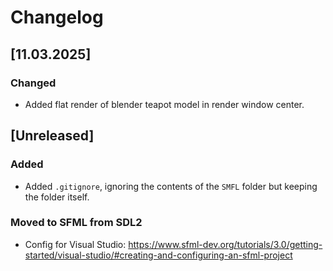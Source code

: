 # Changelog

## [11.03.2025]
### Changed
- Added flat render of blender teapot model in render window center.

## [Unreleased]
### Added
- Added `.gitignore`, ignoring the contents of the `SMFL` folder but keeping the folder itself.
### Moved to SFML from SDL2
- Config for Visual Studio: https://www.sfml-dev.org/tutorials/3.0/getting-started/visual-studio/#creating-and-configuring-an-sfml-project
